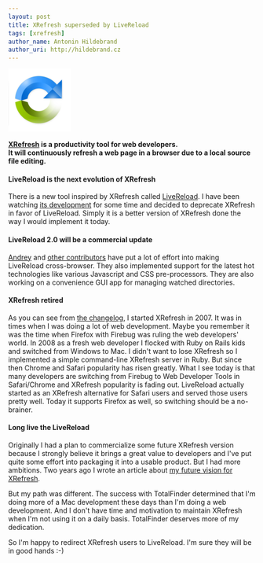 ```yaml
---
layout: post
title: XRefresh superseded by LiveReload
tags: [xrefresh]
author_name: Antonin Hildebrand
author_uri: http://hildebrand.cz
---
```


<img src="/shared/img/icons/xrefresh-128.png" class="intro-icon"/>

**[XRefresh](http://xrefresh.binaryage.com) is a productivity tool for web developers.<br>It will continuously refresh a web page in a browser due to a local source file editing.**

#### LiveReload is the next evolution of XRefresh

There is a new tool inspired by XRefresh called [LiveReload](http://livereload.com). I have been watching [its development](https://github.com/mockko/livereload) for some time and decided to deprecate XRefresh in favor of LiveReload. Simply it is a better version of XRefresh done the way I would implement it today. 

#### LiveReload 2.0 will be a commercial update

[Andrey](https://github.com/andreyvit) and [other contributors](https://github.com/mockko/livereload/contributors) have put a lot of effort into making LiveReload cross-browser. They also implemented support for the latest hot technologies like various Javascript and CSS pre-processors. They are also working on a convenience GUI app for managing watched directories.

#### XRefresh retired

As you can see from [the changelog](http://xrefresh.binaryage.com/#changelog), I started XRefresh in 2007. It was in times when I was doing a lot of web development. Maybe you remember it was the time when Firefox with Firebug was ruling the web developers' world. In 2008 as a fresh web developer I flocked with Ruby on Rails kids and switched from Windows to Mac. I didn't want to lose XRefresh so I implemented a simple command-line XRefresh server in Ruby. But since then Chrome and Safari popularity has risen greatly. What I see today is that many developers are switching from Firebug to Web Developer Tools in Safari/Chrome and XRefresh popularity is fading out. LiveReload actually started as an XRefresh alternative for Safari users and served those users pretty well. Today it supports Firefox as well, so switching should be a no-brainer.

#### Long live the LiveReload

Originally I had a plan to commercialize some future XRefresh version because I strongly believe it brings a great value to developers and I've put quite some effort into packaging it into a usable product. But I had more ambitions. Two years ago I wrote an article about [my future vision for XRefresh](/xrefresh-future-direction).

But my path was different. The success with TotalFinder determined that I'm doing more of a Mac development these days than I'm doing a web development. And I don't have time and motivation to maintain XRefresh when I'm not using it on a daily basis. TotalFinder deserves more of my dedication.

So I'm happy to redirect XRefresh users to LiveReload. I'm sure they will be in good hands :-)